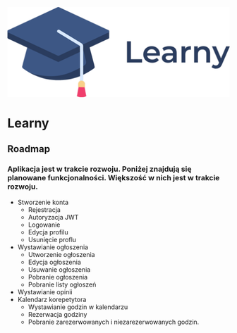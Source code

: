 ![alt text]("../../../assets/logomin.png)

# Learny

## Roadmap

### Aplikacja jest w trakcie rozwoju. Poniżej znajdują się planowane funkcjonalności. Większość w nich jest w trakcie rozwoju.

+ Stworzenie konta
  - Rejestracja
  - Autoryzacja JWT
  - Logowanie
  - Edycja profilu
  - Usunięcie proflu
+ Wystawianie ogłoszenia
  - Utworzenie ogłoszenia
  - Edycja ogłoszenia
  - Usuwanie ogłoszenia
  - Pobranie ogłoszenia
  - Pobranie listy ogłoszeń 
+ Wystawianie opinii
+ Kalendarz korepetytora 
  - Wystawianie godzin w kalendarzu
  - Rezerwacja godziny
  - Pobranie zarezerwowanych i niezarezerwowanych godzin. 
